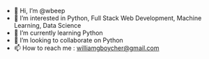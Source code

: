 - 👋 Hi, I’m @wbeep
- 👀 I’m interested in Python, Full Stack Web Development, Machine Learning, Data Science
- 🌱 I’m currently learning Python
- 💞️ I’m looking to collaborate on Python
- 📫 How to reach me : williamgboycher@gmail.com


